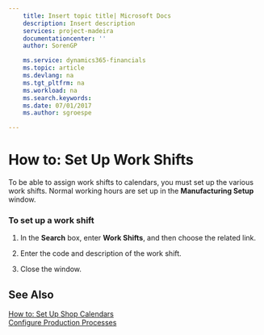 ```yaml
---
    title: Insert topic title| Microsoft Docs
    description: Insert description
    services: project-madeira
    documentationcenter: ''
    author: SorenGP

    ms.service: dynamics365-financials
    ms.topic: article
    ms.devlang: na
    ms.tgt_pltfrm: na
    ms.workload: na
    ms.search.keywords:
    ms.date: 07/01/2017
    ms.author: sgroespe

---
```

# How to: Set Up Work Shifts
To be able to assign work shifts to calendars, you must set up the various work shifts. Normal working hours are set up in the **Manufacturing Setup** window.  
  
### To set up a work shift  
  
1.  In the **Search** box, enter **Work Shifts**, and then choose the related link.  
  
2.  Enter the code and description of the work shift.  
  
3.  Close the window.  
  
## See Also  
 [How to: Set Up Shop Calendars](../how-to-set-up-shop-calendars.md)   
 [Configure Production Processes](../configure-production-processes.md)